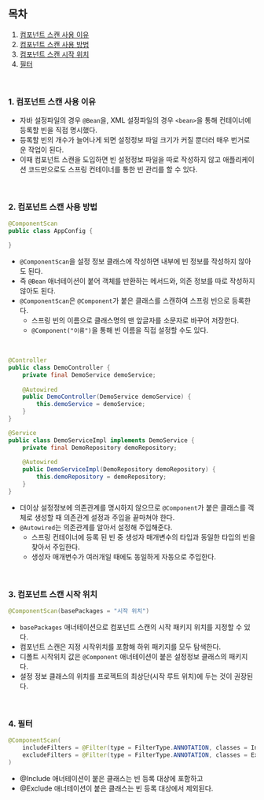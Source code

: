 ## 목차

1. [컴포넌트 스캔 사용 이유](#1-컴포넌트-스캔-사용-이유)
2. [컴포넌트 스캔 사용 방법](#2-컴포넌트-스캔-사용-방법)
3. [컴포넌트 스캔 시작 위치](#3-컴포넌트-스캔-시작-위치)
4. [필터](#4-필터)
<br>

### 1. 컴포넌트 스캔 사용 이유

- 자바 설정파일의 경우 `@Bean`을, XML 설정파일의 경우 `<bean>`을 통해 컨테이너에 등록할 빈을 직접 명시했다.
- 등록할 빈의 개수가 늘어나게 되면 설정정보 파일 크기가 커질 뿐더러 매우 번거로운 작업이 된다.
- 이때 컴포넌트 스캔을 도입하면 빈 설정정보 파일을 따로 작성하지 않고 애플리케이션 코드만으로도 스프링 컨테이너를 통한 빈 관리를 할 수 있다.
<br>

### 2. 컴포넌트 스캔 사용 방법

```java
@ComponentScan
public class AppConfig {

}
```

- `@ComponentScan`을 설정 정보 클래스에 작성하면 내부에 빈 정보를 작성하지 않아도 된다.
- 즉 `@Bean` 애너테이션이 붙어 객체를 반환하는 메서드와, 의존 정보를 따로 작성하지 않아도 된다.
- `@ComponentScan`은 `@Component`가 붙은 클래스를 스캔하여 스프링 빈으로 등록한다.
    - 스프링 빈의 이름으로 클래스명의 맨 앞글자를 소문자로 바꾸어 저장한다.
    - `@Component("이름")`을 통해 빈 이름을 직접 설정할 수도 있다.
<br>

```java
@Controller
public class DemoController {
    private final DemoService demoService;
    
    @Autowired
    public DemoController(DemoService demoService) {
        this.demoService = demoService;
    }
}
```
``` java
@Service
public class DemoServiceImpl implements DemoService {
    private final DemoRepository demoRepository;
    
    @Autowired
    public DemoServiceImpl(DemoRepository demoRepository) {
        this.demoRepository = demoRepository;
    }
}
```

- 더이상 설정정보에 의존관계를 명시하지 않으므로 `@Component`가 붙은 클래스를 객체로 생성할 때 의존관계 설정과 주입을 끝마쳐야 한다.
- `@Autowired`는 의존관계를 알아서 설정해 주입해준다.
    - 스프링 컨테이너에 등록 된 빈 중 생성자 매개변수의 타입과 동일한 타입의 빈을 찾아서 주입한다.
    - 생성자 매개변수가 여러개일 때에도 동일하게 자동으로 주입한다.
<br>

### 3. 컴포넌트 스캔 시작 위치

```java
@ComponentScan(basePackages = "시작 위치")
```

- `basePackages` 애너테이션으로 컴포넌트 스캔의 시작 패키지 위치를 지정할 수 있다.
- 컴포넌트 스캔은 지정 시작위치를 포함해 하위 패키지를 모두 탐색한다.
- 디폴트 시작위치 값은 `@Component` 애너테이션이 붙은 설정정보 클래스의 패키지다.
- 설정 정보 클래스의 위치를 프로젝트의 최상단(시작 루트 위치)에 두는 것이 권장된다.
<br>

### 4. 필터

```java
@ComponentScan( 
    includeFilters = @Filter(type = FilterType.ANNOTATION, classes = Include.class),
    excludeFilters = @Filter(type = FilterType.ANNOTATION, classes = Exclude.class)
)
```

- @Include 애너테이션이 붙은 클래스는 빈 등록 대상에 포함하고
- @Exclude 애너테이션이 붙은 클래스는 빈 등록 대상에서 제외된다.
